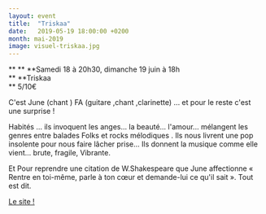 ```yaml
---
layout: event
title:  "Triskaa"
date:   2019-05-19 18:00:00 +0200
month: mai-2019
image: visuel-triskaa.jpg
---
```


**
**
**Samedi 18 à 20h30, dimanche 19 juin à 18h  
** **Triskaa  
** 5/10€

C'est June (chant ) FA (guitare ,chant ,clarinette) ... et pour le reste c'est une surprise !  

Habités ... ils invoquent les anges... la beauté... l'amour... mélangent les genres entre balades Folks et rocks mélodiques . Ils nous livrent une pop insolente pour nous faire lâcher prise... Ils donnent la musique comme elle vient... brute, fragile, Vibrante.

Et Pour reprendre une citation de W.Shakespeare que June affectionne « Rentre en toi-même, parle à ton cœur et demande-lui ce qu'il sait ». Tout est dit.

[Le site !](https://www.triskaa.com/)